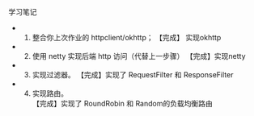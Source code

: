 学习笔记

- 1. 整合你上次作业的 httpclient/okhttp；
 【完成】 实现okhttp
- 2. 使用 netty 实现后端 http 访问（代替上一步骤）
 【完成】实现netty
- 3. 实现过滤器。
 【完成】实现了 RequestFilter 和 ResponseFilter
- 4. 实现路由。  
 【完成】实现了 RoundRobin 和 Random的负载均衡路由
